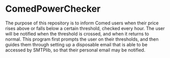 # ComedPowerChecker

The purpose of this repository is to inform Comed users when their price rises above or falls below a certain threshold, checked every hour.
The user will be notified when the threshold is crossed, and when it returns to normal.
This program first prompts the user on their thresholds, and then guides them through setting up a disposable email that is able to be accessed by SMTPlib, so that their personal email may be notified.
